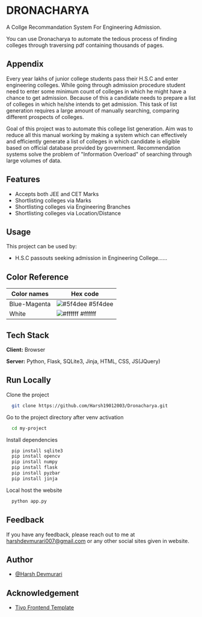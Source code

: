 
# DRONACHARYA

A Collge Recommandation System For Engineering Admission.

You can use Dronacharya to automate the tedious process of finding colleges through traversing pdf containing thousands of pages.
## Appendix

Every year lakhs of junior college students pass their H.S.C and enter engineering colleges. While going through admission procedure student need to enter some minimum count of colleges in which he might have a chance to get admission. Because of this a candidate needs to prepare a list of colleges in which he/she intends to get admission. This task of list generation requires a large amount of manually searching, comparing different prospects of colleges.

Goal of this project was to automate this college list generation. Aim was to reduce all this manual working by making a system which can effectively and efficiently generate a list of colleges in which candidate is eligible based on official database provided by government. Recommendation systems solve the problem of "Information Overload" of searching through large volumes of data.


## Features

- Accepts both JEE and CET Marks
- Shortlisting colleges via Marks
- Shortlisting colleges via Engineering Branches
- Shortlisting colleges via Location/Distance


## Usage

This project can be used by:

- H.S.C passouts seeking admission in Engineering College......

## Color Reference

| Color names       | Hex code                                                            |
| ----------------- | ------------------------------------------------------------------ |
| Blue-Magenta | ![#5f4dee](https://via.placeholder.com/10/5f4dee?text=+) #5f4dee |
| White        | ![#ffffff](https://via.placeholder.com/10/ffffff?text=+) #ffffff |


## Tech Stack

**Client:** Browser

**Server:** Python, Flask, SQLite3, Jinja, HTML, CSS, JS(JQuery)


## Run Locally

Clone the project

```bash
  git clone https://github.com/Harsh19012003/Dronacharya.git
```

Go to the project directory after venv activation

```bash
  cd my-project
```

Install dependencies

```bash
  pip install sqlite3
  pip install opencv
  pip install numpy
  pip install flask
  pip install pyzbar
  pip install jinja
```

Local host the website

```bash
  python app.py
```


## Feedback

If you have any feedback, please reach out to me at harshdevmurari007@gmail.com or any other social sites given in website.

## Author

- [@Harsh Devmurari](https://github.com/Harsh19012003)


## Acknowledgement

 - [Tivo Frontend Template](https://inovatik.com/)
